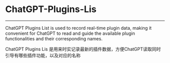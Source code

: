 # ChatGPT-Plugins-Lis
--------------
ChatGPT Plugins List is used to record real-time plugin data, making it convenient for ChatGPT to read and guide the available plugin functionalities and their corresponding names.

ChatGPT Plugins Lis 是用来时实记录最新的插件数据，方便ChatGPT读取同时引导有哪些插件功能，以及对应的名称


